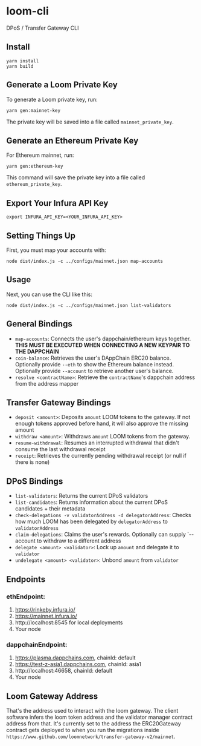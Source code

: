 # loom-cli
DPoS / Transfer Gateway CLI

## Install

```
yarn install
yarn build
```

## Generate a Loom Private Key

To generate a Loom private key, run:
```
yarn gen:mainnet-key
```

The private key will be saved into a file called `mainnet_private_key`.

## Generate an Ethereum Private Key

For Ethereum mainnet, run:

```
yarn gen:ethereum-key
```

This command will save the private key into a file called `ethereum_private_key`.


## Export Your Infura API Key

```
export INFURA_API_KEY=<YOUR_INFURA_API_KEY>
```

## Setting Things Up

First, you must map your accounts with:

```
node dist/index.js -c ../configs/mainnet.json map-accounts
```

## Usage


Next, you can use the CLI like this:

```
node dist/index.js -c ../configs/mainnet.json list-validators
```

## General Bindings

- `map-accounts`: Connects the user's dappchain/ethereum keys together. **THIS MUST BE EXECUTED WHEN CONNECTING A NEW KEYPAIR TO THE DAPPCHAIN**
- `coin-balance`: Retrieves the user's DAppChain ERC20 balance. Optionally
  provide `--eth` to show the Ethereum balance instead. Optionally provide `--account` to retrieve another user's balance.
- `resolve <contractName>`: Retrieve the `contractName`'s dappchain address from the address mapper

## Transfer Gateway Bindings

- `deposit <amount>`: Deposits `amount` LOOM tokens to the gateway. If not
  enough tokens approved before hand, it will also approve the missing amount
- `withdraw <amount>`: Withdraws `amount` LOOM tokens from the gateway.
- `resume-withdrawal`: Resumes an interrupted withdrawal that didn't consume
  the last withdrawal receipt
- `receipt`: Retrieves the currently pending withdrawal receipt (or null if
  there is none)

## DPoS Bindings

- `list-validators`: Returns the current DPoS validators
- `list-candidates`: Returns information about the current DPoS candidates +
  their metadata
- `check-delegations -v validatorAddress -d delegatorAddress`: Checks how much LOOM has been delegated by `delegatorAddress` to `validatorAddress`
- `claim-delegations`: Claims the user's rewards. Optionally can supply
  `--account to withdraw to a different address
- `delegate <amount> <validator>`: Lock up `amount` and delegate it to `validator`
- `undelegate <amount> <validator>`: Unbond `amount` from `validator`

## Endpoints

### ethEndpoint:

1. https://rinkeby.infura.io/<APIKey>
2. https://mainnet.infura.io/<APIKey>
3. http://localhost:8545 for local deployments
4. Your node

### dappchainEndpoint:

1. https://plasma.dappchains.com, chainId: default
2. https://test-z-asia1.dappchains.com, chainId: asia1
3. http://localhost:46658, chainId: default
4. Your node


## Loom Gateway Address

That's the address used to interact with the loom gateway. The client software infers the loom token address and the validator manager contract address from that. It's currently set to the address the ERC20Gateway contract gets deployed to when you run the migrations inside `https://www.github.com/loomnetwork/transfer-gateway-v2/mainnet`.
